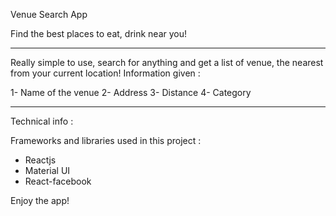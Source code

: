 Venue Search App

Find the best places to eat, drink near you!

-------------------------------------------------

Really simple to use, search for anything and get a list of venue, the nearest from your current location!
Information given : 

1- Name of the venue
2- Address
3- Distance
4- Category

-------------------------------------------------

Technical info : 

Frameworks and libraries used in this project : 

- Reactjs
- Material UI
- React-facebook

Enjoy the app!